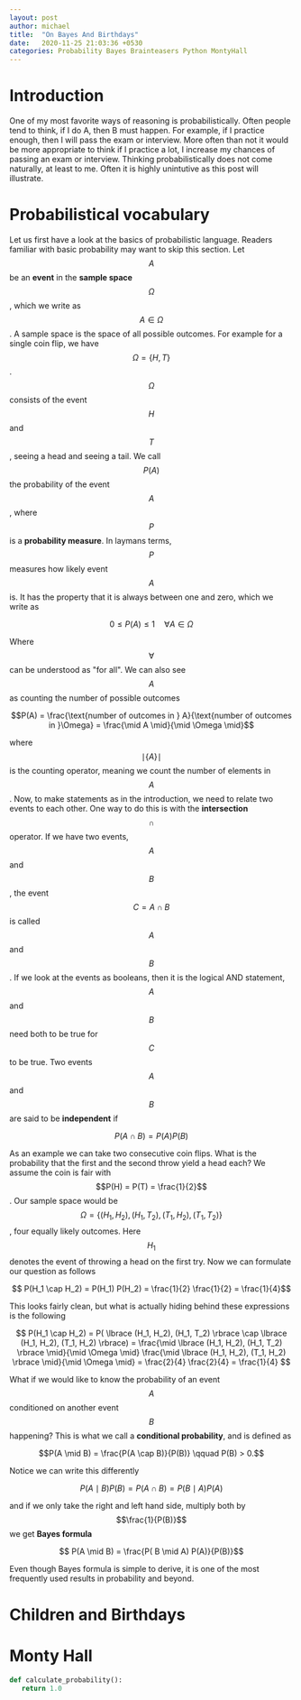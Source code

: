 ```yaml
---
layout: post
author: michael
title:  "On Bayes And Birthdays"
date:   2020-11-25 21:03:36 +0530
categories: Probability Bayes Brainteasers Python MontyHall
---
```

# Introduction
One of my most favorite ways of reasoning is probabilistically. Often people tend to think, if I do A, then B must happen. For example, if I practice enough, then I will pass the exam or interview. More often than not it would be more appropriate to think if I practice a lot, I increase my chances of passing an exam or interview. Thinking probabilistically does not come naturally, at least to me. Often it is highly unintutive as this post will illustrate.

# Probabilistical vocabulary
Let us first have a look at the basics of probabilistic language. Readers familiar with basic probability may want to skip this section. Let $$A$$ be an **event** in the **sample space** $$\Omega$$, which we write as $$A \in \Omega$$. A sample space is the space of all possible outcomes. For example for a single coin flip, we have $$\Omega = \lbrace H,T \rbrace $$. $$\Omega$$ consists of the event $$H$$ and $$T$$, seeing a head and seeing a tail. We call $$P(A)$$ the probability of the event $$A$$, where $$P$$ is a **probability measure**. In laymans terms, $$P$$ measures how likely event $$A$$ is. It has the property that it is always between one and zero, which we write as

$$ 0 \leq P(A) \leq 1 \quad \forall A \in \Omega$$

Where $$\forall$$ can be understood as "for all". We can also see $$A$$ as counting the number of possible outcomes

$$P(A) = \frac{\text{number of outcomes in } A}{\text{number of outcomes in }\Omega} = \frac{\mid A \mid}{\mid \Omega \mid}$$

where $$  \mid \lbrace A \rbrace \mid $$ is the counting operator, meaning we count the number of elements in $$A$$. Now, to make statements as in the introduction, we need to relate two events to each other. One way to do this is with the **intersection** $$\cap$$ operator. If we have two events, $$A$$ and $$B$$, the event $$C = A \cap B$$ is called $$A$$ and $$B$$. If we look at the events as booleans, then it is the logical AND statement, $$A$$ and $$B$$ need both to be true for $$C$$ to be true. Two events $$A$$ and $$B$$ are said to be **independent** if

$$ P(A \cap B) = P(A)P(B)$$

As an example we can take two consecutive coin flips. What is the probability that the first and the second throw yield a head each? We assume the coin is fair with $$P(H) = P(T) = \frac{1}{2}$$. Our sample space would be $$\Omega = \lbrace (H_1, H_2), (H_1, T_2), (T_1, H_2), (T_1, T_2) \rbrace$$, four equally likely outcomes. Here $$H_1$$ denotes the event of throwing a head on the first try. Now we can formulate our question as follows

$$ P(H_1 \cap H_2) = P(H_1) P(H_2) = \frac{1}{2} \frac{1}{2} = \frac{1}{4}$$

This looks fairly clean, but what is actually hiding behind these expressions is the following

$$ P(H_1 \cap H_2) = P( \lbrace (H_1, H_2), (H_1, T_2) \rbrace \cap \lbrace (H_1, H_2), (T_1, H_2) \rbrace) = \frac{\mid \lbrace (H_1, H_2), (H_1, T_2) \rbrace \mid}{\mid \Omega \mid} \frac{\mid \lbrace (H_1, H_2), (T_1, H_2) \rbrace \mid}{\mid \Omega \mid} = \frac{2}{4} \frac{2}{4} =  \frac{1}{4} $$

What if we would like to know the probability of an event $$A$$ conditioned on another event $$B$$ happening? This is what we call a **conditional probability**, and is defined as

$$P(A \mid B) = \frac{P(A \cap B)}{P(B)} \qquad P(B) > 0.$$

Notice we can write this differently

$$ P(A \mid B)P(B) = P(A \cap B) = P( B \mid A) P(A)$$

and if we only take the right and left hand side, multiply both by $$\frac{1}{P(B)}$$ we get **Bayes formula**

$$ P(A \mid B) = \frac{P( B \mid A) P(A)}{P(B)}$$

Even though Bayes formula is simple to derive, it is one of the most frequently used results in probability and beyond.

# Children and Birthdays

# Monty Hall

```python
def calculate_probability():
   return 1.0
```
